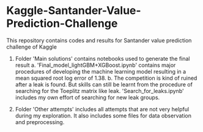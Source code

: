 # Kaggle-Santander-Value-Prediction-Challenge
This repository contains codes and results for Santander value prediction challenge of Kaggle
  
  1. Folder 'Main solutions' contains notebooks used to generate the final result
    a. 'Final_model_lightGBM+XGBoost.ipynb' contains major procedures of developing the machine learning model resulting in a mean
       squared root log error of 1.38.
    b. The competition is kind of ruined after a leak is found. But skills can still be learnt from the procedure of searching for
       the Toeplitz matrix like leak. 'Search_for_leaks.ipynb' includes my own effort of searching for new leak groups.
       
  2. Folder 'Other attempts' includes all attempts that are not very helpful during my exploration. It also includes some files for
     data observation and preprocessing.
